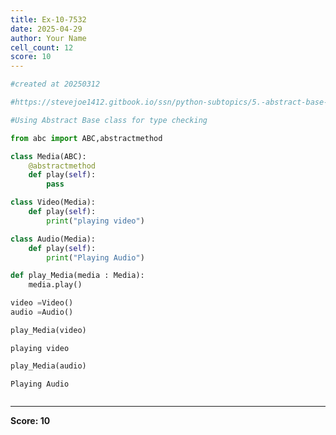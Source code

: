 ```yaml
---
title: Ex-10-7532
date: 2025-04-29
author: Your Name
cell_count: 12
score: 10
---
```


```python
#created at 20250312
```


```python
#https://stevejoe1412.gitbook.io/ssn/python-subtopics/5.-abstract-base-classes-abcs
```


```python
#Using Abstract Base class for type checking
```


```python
from abc import ABC,abstractmethod
```


```python
class Media(ABC):
    @abstractmethod
    def play(self):
        pass 
```


```python
class Video(Media):
    def play(self):
        print("playing video")
```


```python
class Audio(Media):
    def play(self):
        print("Playing Audio")
```


```python
def play_Media(media : Media):
    media.play()
```


```python
video =Video()
audio =Audio()
```


```python
play_Media(video)
```

    playing video



```python
play_Media(audio)
```

    Playing Audio



```python

```


---
**Score: 10**
